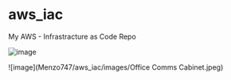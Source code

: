 # aws_iac
My AWS - Infrastracture as Code Repo

![image](https://github.com/Menzo747/aws_iac/assets/67192845/9a7e3ed2-1524-439b-a48c-422604597611)

![image](Menzo747/aws_iac/images/Office Comms Cabinet.jpeg)
